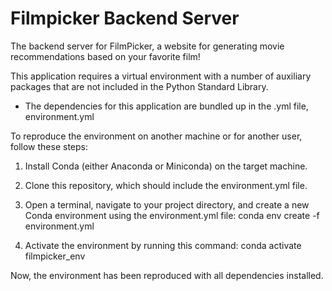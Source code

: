 # Filmpicker Backend Server
The backend server for FilmPicker, a website for generating movie recommendations based on your favorite film!

This application requires a virtual environment with a number of auxiliary packages that are not included in the Python Standard Library. 
- The dependencies for this application are bundled up in the .yml file, environment.yml


To reproduce the environment on another machine or for another user, follow these steps:

1. Install Conda (either Anaconda or Miniconda) on the target machine.

2. Clone this repository, which should include the environment.yml file.
   
3. Open a terminal, navigate to your project directory, and create a new Conda environment using the environment.yml file:
  conda env create -f environment.yml

4. Activate the environment by running this command:
  conda activate filmpicker_env

Now, the environment has been reproduced with all dependencies installed.
